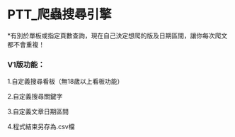 # PTT_爬蟲搜尋引擎
*有別於單板或指定頁數查詢，現在自己決定想爬的版及日期區間，讓你每次爬文都不會重複！

### V1版功能：   
   
1.自定義搜尋看板（無18歲以上看板功能）   
   
2.自定義搜尋關鍵字   
   
3.自定義文章日期區間   
   
4.程式結束另存為.csv檔

